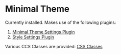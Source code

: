 # Minimal Theme

Currently installed. Makes use of the following plugins:

1. [Minimal Theme Settings Plugin](../../plugins/plugins/Minimal%20Theme%20Settings%20Plugin.md)
2. [Style Settings Plugin](../../plugins/plugins/Style%20Settings%20Plugin.md)

Various CCS Classes are provided: [CSS Classes](https://minimal.guide/features/helper-classes)
